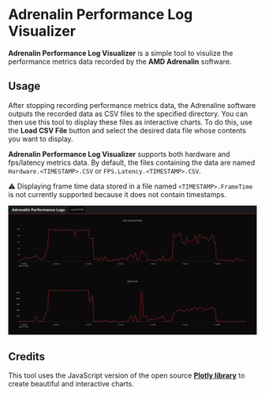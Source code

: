 # Adrenalin Performance Log Visualizer

**Adrenalin Performance Log Visualizer** is a simple tool to visulize the performance metrics data recorded by the **AMD Adrenalin** software.

## Usage

After stopping recording performance metrics data, the Adrenaline software outputs the recorded data as CSV files to the specified directory. You can then use this tool to display these files as interactive charts. To do this, use the **Load CSV File** button and select the desired data file whose contents you want to display.

**Adrenalin Performance Log Visualizer** supports both hardware and fps/latency metrics data. By default, the files containing the data are named `Hardware.<TIMESTAMP>.CSV` or `FPS.Latency.<TIMESTAMP>.CSV`.

:warning: Displaying frame time data stored in a file named `<TIMESTAMP>.FrameTime` is not currently supported because it does not contain timestamps.

![Plot of performance metrics data](images/performance_plots.png)

## Credits

This tool uses the JavaScript version of the open source **[Plotly library](https://github.com/plotly/plotly.js)** to create beautiful and interactive charts.

